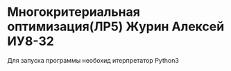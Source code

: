 # Многокритериальная оптимизация(ЛР5) Журин Алексей ИУ8-32

Для запуска программы необохид итерпретатор Python3
